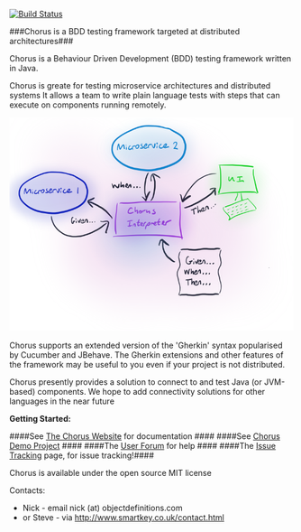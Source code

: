 [![Build Status](https://travis-ci.org/Chorus-bdd/Chorus.svg?branch=master)](https://travis-ci.org/Chorus-bdd/Chorus)

###Chorus is a BDD testing framework targeted at distributed architectures###

Chorus is a Behaviour Driven Development (BDD) testing framework written in Java.

Chorus is greate for testing microservice architectures and distributed systems
It allows a team to write plain language tests with steps that can execute on components running remotely.

![Chorus Overview](/resources/ChorusOverview.png)


Chorus supports an extended version of the 'Gherkin' syntax popularised by Cucumber and JBehave.
The Gherkin extensions and other features of the framework may be useful to you even if your project is not distributed.

Chorus presently provides a solution to connect to and test Java (or JVM-based) components.
We hope to add connectivity solutions for other languages in the near future

**Getting Started:**

####See [The Chorus Website](http://chorus-bdd.github.io) for documentation ####
####See [Chorus Demo Project](https://github.com/Chorus-bdd/Chorus-demo) ####
####The [User Forum](http://forum.chorusbdd.org/) for help ####
####The [Issue Tracking](https://github.com/Chorus-bdd/Chorus/issues?state=open) page, for issue tracking!####

Chorus is available under the open source MIT license

Contacts:  
 * Nick - email nick (at) objectdefinitions.com  
 * or Steve - via http://www.smartkey.co.uk/contact.html

